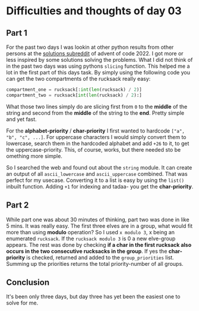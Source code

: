 # Difficulties and thoughts of day 03

## Part 1

For the past two days I was lookin at other python results from other persons at the [solutions subreddit](https://www.reddit.com/r/adventofcode/comments/zac2v2/2022_day_2_solutions/) of advent of code 2022. I got more or less inspired by some solutions solving the problems. What I did not think of in the past two days was using pythons `slicing` function. This helped me a lot in the first part of this days task. By simply using the following code you can get the two compartments of the rucksack really easy:

```python
compartment_one = rucksack[:int(len(rucksack) / 2)]
compartment_two = rucksack[int(len(rucksack) / 2):]
```

What those two lines simply do are slicing first from `0` to the **middle** of the string and second from the **middle** of the string to the **end**. Pretty simple and yet fast.

For the **alphabet-priority** / **char-priority** I first wanted to hardcode `["a", "b", "c", ...]`. For uppercase characters I would simply convert them to lowercase, search them in the hardcoded alphabet and add `+26` to it, to get the uppercase-priority. This, of course, works, but there needed sto be omething more simple.

So I searched the web and found out about the `string` module. It can create an output of all `ascii_lowercase` and `ascii_uppercase` combined. That was perfect for my usecase. Converting it to a list is easy by using the `list()` inbuilt function. Adding `+1` for indexing and tadaa- you get the **char-priority**.

## Part 2

While part one was about 30 minutes of thinking, part two was done in like 5 mins. It was really easy. The first three elves are in a group, what would fit more than using **modulo** operation? So I used `x modulo 3`, x being an enumerated `rucksack`. If the `rucksack modulo 3` is 0 a new elve-group appears.
The rest was done by checking **if a char in the first rucksack also occurs in the two consecutive rucksacks in the group**. If yes the **char-priority** is checked, returned and added to the `group_priorities` list. Summing up the priorities returns the total priority-number of all groups.

## Conclusion

It's been only three days, but day three has yet been the easiest one to solve for me.
